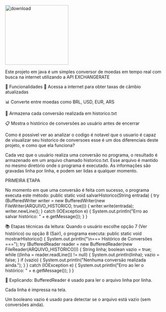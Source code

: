 <img width="204" height="192" alt="download" src="https://github.com/user-attachments/assets/4b8b3ec0-bfe6-4a0a-8620-b7723adb6820" />

Este projeto em java é um simples conversor de moedas em tempo real com busca na internet utilizando a API EXCHANGERATE

🚀 Funcionalidades
📡 Acessa a internet para obter taxas de câmbio atualizadas

📊 Converte entre moedas como BRL, USD, EUR, ARS

💾 Armazena cada conversão realizada em historico.txt

📋 Mostra o histórico de conversões ao usuário antes de encerrar

Como é possivel ver ao analizar o codigo é notavel que o usuario é capaz de visualizar seu historico de conversoes
esse é um dos diferenciais deste projeto, e como que ela funciona? 

Cada vez que o usuário realiza uma conversão no programa, o resultado é armazenado em um arquivo chamado historico.txt. Esse arquivo é mantido no mesmo diretório onde o programa é executado. As informações são gravadas linha por linha, e podem ser lidas a qualquer momento.

PRIMEIRA ETAPA

No momento em que uma conversão é feita com sucesso, o programa executa este método:
public static void salvarHistorico(String entrada) {
    try (BufferedWriter writer = new BufferedWriter(new FileWriter(ARQUIVO_HISTORICO, true))) {
        writer.write(entrada);
        writer.newLine();
    } catch (IOException e) {
        System.out.println("Erro ao salvar histórico: " + e.getMessage());
    }
}

📚 Etapas técnicas da leitura:
Quando o usuário escolhe opção 7 (Ver histórico) ou opção 8 (Sair), o programa executa:
public static void mostrarHistorico() {
    System.out.println("\n=== Histórico de Conversões ===");
    try (BufferedReader reader = new BufferedReader(new FileReader(ARQUIVO_HISTORICO))) {
        String linha;
        boolean vazio = true;
        while ((linha = reader.readLine()) != null) {
            System.out.println(linha);
            vazio = false;
        }
        if (vazio) {
            System.out.println("Nenhuma conversão realizada ainda.");
        }
    } catch (IOException e) {
        System.out.println("Erro ao ler o histórico: " + e.getMessage());
    }
}


📖 Explicando:
BufferedReader é usado para ler o arquivo linha por linha.

Cada linha é impressa na tela.

Um booleano vazio é usado para detectar se o arquivo está vazio (sem conversões ainda).


